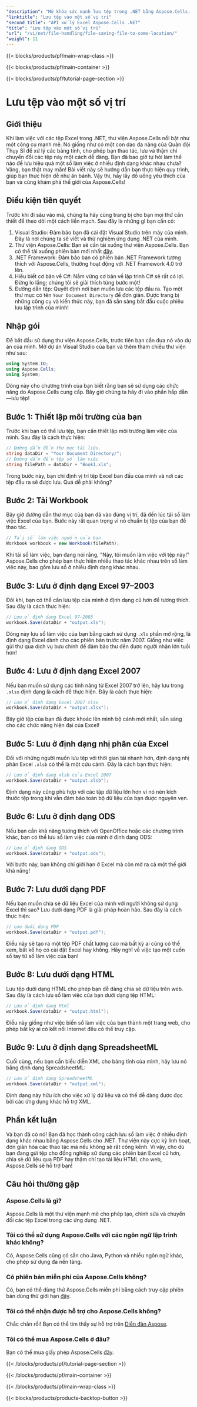 ```yaml
---
"description": "Mở khóa sức mạnh lưu tệp trong .NET bằng Aspose.Cells. Học cách lưu tệp Excel ở nhiều định dạng một cách dễ dàng."
"linktitle": "Lưu tệp vào một số vị trí"
"second_title": "API xử lý Excel Aspose.Cells .NET"
"title": "Lưu tệp vào một số vị trí"
"url": "/vi/net/file-handling/file-saving-file-to-some-location/"
"weight": 11
---
```


{{< blocks/products/pf/main-wrap-class >}}

{{< blocks/products/pf/main-container >}}

{{< blocks/products/pf/tutorial-page-section >}}

# Lưu tệp vào một số vị trí

## Giới thiệu
Khi làm việc với các tệp Excel trong .NET, thư viện Aspose.Cells nổi bật như một công cụ mạnh mẽ. Nó giống như có một con dao đa năng của Quân đội Thụy Sĩ để xử lý các bảng tính, cho phép bạn thao tác, lưu và thậm chí chuyển đổi các tệp này một cách dễ dàng. Bạn đã bao giờ tự hỏi làm thế nào để lưu hiệu quả một sổ làm việc ở nhiều định dạng khác nhau chưa? Vâng, bạn thật may mắn! Bài viết này sẽ hướng dẫn bạn thực hiện quy trình, giúp bạn thực hiện dễ như ăn bánh. Vậy thì, hãy lấy đồ uống yêu thích của bạn và cùng khám phá thế giới của Aspose.Cells!
## Điều kiện tiên quyết
Trước khi đi sâu vào mã, chúng ta hãy cùng trang bị cho bạn mọi thứ cần thiết để theo dõi một cách liền mạch. Sau đây là những gì bạn cần có:
1. Visual Studio: Đảm bảo bạn đã cài đặt Visual Studio trên máy của mình. Đây là nơi chúng ta sẽ viết và thử nghiệm ứng dụng .NET của mình.
2. Thư viện Aspose.Cells: Bạn sẽ cần tải xuống thư viện Aspose.Cells. Bạn có thể tải xuống phiên bản mới nhất [đây](https://releases.aspose.com/cells/net/).
3. .NET Framework: Đảm bảo bạn có phiên bản .NET Framework tương thích với Aspose.Cells, thường hoạt động với .NET Framework 4.0 trở lên.
4. Hiểu biết cơ bản về C#: Nắm vững cơ bản về lập trình C# sẽ rất có lợi. Đừng lo lắng; chúng tôi sẽ giải thích từng bước một!
5. Đường dẫn tệp: Quyết định nơi bạn muốn lưu các tệp đầu ra. Tạo một thư mục có tên `Your Document Directory` để đơn giản.
Được trang bị những công cụ và kiến thức này, bạn đã sẵn sàng bắt đầu cuộc phiêu lưu lập trình của mình!
## Nhập gói
Để bắt đầu sử dụng thư viện Aspose.Cells, trước tiên bạn cần đưa nó vào dự án của mình. Mở dự án Visual Studio của bạn và thêm tham chiếu thư viện như sau:
```csharp
using System.IO;
using Aspose.Cells;
using System;
```
Dòng này cho chương trình của bạn biết rằng bạn sẽ sử dụng các chức năng do Aspose.Cells cung cấp. Bây giờ chúng ta hãy đi vào phần hấp dẫn—lưu tệp!
## Bước 1: Thiết lập môi trường của bạn
Trước khi bạn có thể lưu tệp, bạn cần thiết lập môi trường làm việc của mình. Sau đây là cách thực hiện:
```csharp
// Đường dẫn đến thư mục tài liệu.
string dataDir = "Your Document Directory/";
// Đường dẫn đến tệp sổ làm việc
string filePath = dataDir + "Book1.xls";
```
Trong bước này, bạn chỉ định vị trí tệp Excel ban đầu của mình và nơi các tệp đầu ra sẽ được lưu. Quá dễ phải không?
## Bước 2: Tải Workbook
Bây giờ đường dẫn thư mục của bạn đã vào đúng vị trí, đã đến lúc tải sổ làm việc Excel của bạn. Bước này rất quan trọng vì nó chuẩn bị tệp của bạn để thao tác.
```csharp
// Tải sổ làm việc nguồn của bạn
Workbook workbook = new Workbook(filePath);
```
Khi tải sổ làm việc, bạn đang nói rằng, "Này, tôi muốn làm việc với tệp này!" Aspose.Cells cho phép bạn thực hiện nhiều thao tác khác nhau trên sổ làm việc này, bao gồm lưu sổ ở nhiều định dạng khác nhau.
## Bước 3: Lưu ở định dạng Excel 97–2003
Đôi khi, bạn có thể cần lưu tệp của mình ở định dạng cũ hơn để tương thích. Sau đây là cách thực hiện:
```csharp
// Lưu ở định dạng Excel 97–2003
workbook.Save(dataDir + "output.xls");
```
Dòng này lưu sổ làm việc của bạn bằng cách sử dụng `.xls` phần mở rộng, là định dạng Excel dành cho các phiên bản trước năm 2007. Giống như việc gửi thư qua dịch vụ bưu chính để đảm bảo thư đến được người nhận lớn tuổi hơn!
## Bước 4: Lưu ở định dạng Excel 2007
Nếu bạn muốn sử dụng các tính năng từ Excel 2007 trở lên, hãy lưu trong `.xlsx` định dạng là cách để thực hiện. Đây là cách thực hiện:
```csharp
// Lưu ở định dạng Excel 2007 xlsx
workbook.Save(dataDir + "output.xlsx");
```
Bây giờ tệp của bạn đã được khoác lên mình bộ cánh mới nhất, sẵn sàng cho các chức năng hiện đại của Excel! 
## Bước 5: Lưu ở định dạng nhị phân của Excel
Đối với những người muốn lưu tệp với thời gian tải nhanh hơn, định dạng nhị phân Excel `.xlsb` có thể là một cứu cánh. Đây là cách bạn thực hiện:
```csharp
// Lưu ở định dạng xlsb của Excel 2007
workbook.Save(dataDir + "output.xlsb");
```
Định dạng này cũng phù hợp với các tập dữ liệu lớn hơn vì nó nén kích thước tệp trong khi vẫn đảm bảo toàn bộ dữ liệu của bạn được nguyên vẹn. 
## Bước 6: Lưu ở định dạng ODS
Nếu bạn cần khả năng tương thích với OpenOffice hoặc các chương trình khác, bạn có thể lưu sổ làm việc của mình ở định dạng ODS:
```csharp
// Lưu ở định dạng ODS
workbook.Save(dataDir + "output.ods");
```
Với bước này, bạn không chỉ giới hạn ở Excel mà còn mở ra cả một thế giới khả năng!
## Bước 7: Lưu dưới dạng PDF
Nếu bạn muốn chia sẻ dữ liệu Excel của mình với người không sử dụng Excel thì sao? Lưu dưới dạng PDF là giải pháp hoàn hảo. Sau đây là cách thực hiện:
```csharp
// Lưu dưới dạng PDF
workbook.Save(dataDir + "output.pdf");
```
Điều này sẽ tạo ra một tệp PDF chất lượng cao mà bất kỳ ai cũng có thể xem, bất kể họ có cài đặt Excel hay không. Hãy nghĩ về việc tạo một cuốn sổ tay từ sổ làm việc của bạn!
## Bước 8: Lưu dưới dạng HTML
Lưu tệp dưới dạng HTML cho phép bạn dễ dàng chia sẻ dữ liệu trên web. Sau đây là cách lưu sổ làm việc của bạn dưới dạng tệp HTML:
```csharp
// Lưu ở định dạng Html
workbook.Save(dataDir + "output.html");
```
Điều này giống như việc biến sổ làm việc của bạn thành một trang web, cho phép bất kỳ ai có kết nối Internet đều có thể truy cập.
## Bước 9: Lưu ở định dạng SpreadsheetML
Cuối cùng, nếu bạn cần biểu diễn XML cho bảng tính của mình, hãy lưu nó bằng định dạng SpreadsheetML:
```csharp
// Lưu ở định dạng SpreadsheetML
workbook.Save(dataDir + "output.xml");
```
Định dạng này hữu ích cho việc xử lý dữ liệu và có thể dễ dàng được đọc bởi các ứng dụng khác hỗ trợ XML.
## Phần kết luận
Và bạn đã có nó! Bạn đã học thành công cách lưu sổ làm việc ở nhiều định dạng khác nhau bằng Aspose.Cells cho .NET. Thư viện này cực kỳ linh hoạt, đơn giản hóa các thao tác mà nếu không sẽ rất cồng kềnh. Vì vậy, cho dù bạn đang gửi tệp cho đồng nghiệp sử dụng các phiên bản Excel cũ hơn, chia sẻ dữ liệu qua PDF hay thậm chí tạo tài liệu HTML cho web, Aspose.Cells sẽ hỗ trợ bạn!
## Câu hỏi thường gặp
### Aspose.Cells là gì?
Aspose.Cells là một thư viện mạnh mẽ cho phép tạo, chỉnh sửa và chuyển đổi các tệp Excel trong các ứng dụng .NET.
### Tôi có thể sử dụng Aspose.Cells với các ngôn ngữ lập trình khác không?
Có, Aspose.Cells cũng có sẵn cho Java, Python và nhiều ngôn ngữ khác, cho phép sử dụng đa nền tảng.
### Có phiên bản miễn phí của Aspose.Cells không?
Có, bạn có thể dùng thử Aspose.Cells miễn phí bằng cách truy cập phiên bản dùng thử giới hạn [đây](https://releases.aspose.com/).
### Tôi có thể nhận được hỗ trợ cho Aspose.Cells không?
Chắc chắn rồi! Bạn có thể tìm thấy sự hỗ trợ trên [Diễn đàn Aspose](https://forum.aspose.com/c/cells/9).
### Tôi có thể mua Aspose.Cells ở đâu?
Bạn có thể mua giấy phép Aspose.Cells [đây](https://purchase.aspose.com/buy).


{{< /blocks/products/pf/tutorial-page-section >}}

{{< /blocks/products/pf/main-container >}}

{{< /blocks/products/pf/main-wrap-class >}}

{{< blocks/products/products-backtop-button >}}